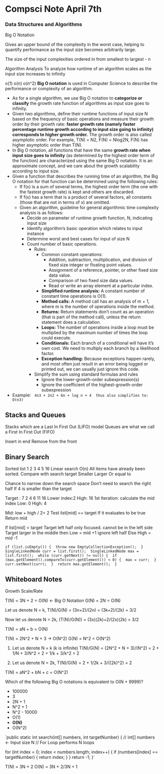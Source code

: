 # Compsci Note April 7th
### Data Structures and Algorithms
Big O Notation

Gives an upper bound of the complexity in the worst case, helping to quantify performance as the input size becomes arbitrarily large.

The size of the input complexities ordered in from smallest to largest - n


Algorithm Analysis
To analyze how runtime of an algorithm scales as the input size increases to infinity

o(1)
o(n)
o(n^2)
**Big O notation** is used in Computer Science to describe the performance or complexity of an algorithm.
* As for a single algorithm, we use Big O notation to **categorize or classify** the growth rate function of algorithms as input size goes to infinity.
* Given two algorithms, define their runtime functions of input size N based on the frequency of basic operations and measure their growth order by their growth rate: **faster growth rate (namely faster percentage runtime growth according to input size going to infinity) corresponds to higher growth order.** The growth order is also called asymptotic order. For example, T(N) = N2, F(N) = Nlog2N, F(N) has higher asymptotic order than T(N).
* In Big O notation, all functions that have the same **growth rate when input size goes to infinity** (as determined by the highest order term of the function) are characterized using the same Big O notation. It is an approximate concept, and we care about the growth scalability according to input size.
* Given a function that describes the running time of an algorithm, the Big O notation for that function can be determined using the following rules:
    * If f(x) is a sum of several terms, the highest order term (the one with the fastest growth rate) is kept and others are discarded.
    * If f(x) has a term that is a product of several factors, all constants (those that are not in terms of x) are omitted.
    * Given an algorithm, guideline for general algorithmic time complexity analysis is as follows:
        * Decide on parameter of runtime growth function, N, indicating input size
        * Identify algorithm’s basic operation which relates to input instance
        * Determine worst and best cases for input of size N
        * Count number of basic operations.
            * Rules:
                * Common constant operations:
                    * Addition, subtraction, multiplication, and division of fixed size integer or floating point values.
                    * Assignment of a reference, pointer, or other fixed size data value.
                    * Comparison of two fixed size data values.
                    * Read or write an array element at a particular index.
                * **Simplified runtime analysis:** A constant number of constant time operations is O(1).
                * **Method calls:** A method call has an analysis of m + 1, where m is the number of operations inside the method.
                * **Returns:** Return statements don’t count as an operation (that is part of the method call), unless the return statement does a calculation.
                * **Loops:** The number of operations inside a loop must be multiplied by the maximum number of times the loop could execute.
                * **Conditionals:** Each branch of a conditional will have it’s own cost. We need to multiply each branch by a likelihood factor.
                * **Exception handling:** Because exceptions happen rarely, and most often just result in an error being logged or printed out, we can usually just ignore this code.
            * Simplify the sum using standard formulas and rules
                * Ignore the lower-growth-order subexpression(s)
                * Ignore the coefficient of the highest-growth-order subexpression
* Example:   `4n3 + 2n2 + 6n + log n + 4  thus also simplifies to: O(n3) `

## Stacks and Queues
Stacks which are a Last In First Out (LIFO) model
Queues are what we call a First In First Out (FIFO)

Insert in end
Remove from the front

## Binary Search
Sorted list 1 2 3 4 5 16
Linear search O(n) All items have already been sorted.
Compare with search target
Smaller
Larger 
Or equal to

Chance to narrow down the search space
Don’t need to search the right half 
If 4 is smaller than the target 



Target : 7
2 4 6 11 16
Lower index:2 
High: 16
1st Iteration: calculate the mid index
Low: 0
High: 4

Mid: low + high / 2= 2
Test list[mid] == target
If it evaluates to be true
Return mid

If list[mid] < target
Target left half only focused. cannot be in the left side
Target larger in the middle then
Low = mid +1 ignore left half
Else 
High = mid -1


`if (list.isEmpty()) { 
	throw new EmptyCollectionException(); 
}
SingleLinkedNode curr = list.first(); 
SingleLinkedNode max = list.first(); 
	while (curr.getNext() != null) { 
		if (max.getElement().compareTo(curr.getElement()) < 0) { 
	max = curr; 
}
curr.setNext(curr); 
} 
return max.getElement(); 
}`

## Whiteboard Notes

Growth Scale/Rate

T(N) = 3N + 2 = O(N) <- Big O Notation
G(N) = 2N = O(N)

Let us denote N = k, T(N)/G(N) = (3n+2)/(2n) = (3k+2)/(2k) = 3/2

Now let us denote N = 2k, (T(N)/G(N)) = (3x)(2k)+2/(2x)(2k) = 3/2

T(N) = aN + b = O(N)

T(N) = 2N^2 + N + 3 -> O(N^2)
G(N) = N^2 = O(N^2)

1. Let us denote N = k (k is infinite)
T(N)/G(N) = (2N^2 + N + 3)/(N^2) = 2 + 1/N + 3/N^2 = 2 + 1/k + 3/k^2 = 2

2. Let us denote N = 2k, T(N)/G(N) = 2 + 1/2k + 3/((2k)^2) = 2

T(N) = aN^2 + bN + c = O(N^2)

Which of the following Big O notations is equivalent to O(N + 9999)?
* 100000
*  3
* 2N + 1
*  N^2 + 1
*  N^2 - 10000
*  O(1)
*  **O(N)**
* O(N^2) 

`public static int search(int[] numbers, int targetNumber)
{
// int[] numbers <- Input size N
// For Loop performs N loops

  for (int index = 0; index < numbers.length; index++)
  {
    if (numbers[index] == targetNumber)
    {
      return index;
    }
  }
  return -1;
}`

T(N) = 3N + 2
O(N) = 3N + 2/3N + 1



